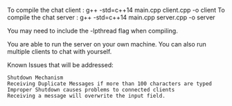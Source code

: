 To compile the chat client : g++ -std=c++14 main.cpp client.cpp -o client
To compile the chat server : g++ -std=c++14 main.cpp server.cpp -o server

You may need to include the -lpthread flag when compiling.

You are able to run the server on your own machine.
You can also run multiple clients to chat with yourself.

Known Issues that will be addressed:

    Shutdown Mechanism
    Receiving Duplicate Messages if more than 100 characters are typed
    Improper Shutdown causes problems to connected clients
    Receiving a message will overwrite the input field. 
